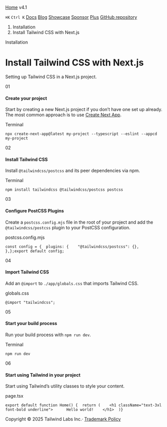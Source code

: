 [Home](https://tailwindcss.com/) v4.1

`⌘K`  `Ctrl K` [Docs](https://tailwindcss.com/docs) [Blog](https://tailwindcss.com/blog) [Showcase](https://tailwindcss.com/showcase) [Sponsor](https://tailwindcss.com/sponsor) [Plus](https://tailwindcss.com/plus?ref=top) [GitHub repository](https://github.com/tailwindlabs/tailwindcss)

1. Installation
2. Install Tailwind CSS with Next.js

Installation

# Install Tailwind CSS with Next.js

Setting up Tailwind CSS in a Next.js project.

01

#### Create your project

Start by creating a new Next.js project if you don’t have one set up already. The most common approach is to use [Create Next App](https://nextjs.org/docs/api-reference/create-next-app).

Terminal

```
npx create-next-app@latest my-project --typescript --eslint --appcd my-project
```

02

#### Install Tailwind CSS

Install `@tailwindcss/postcss` and its peer dependencies via npm.

Terminal

```
npm install tailwindcss @tailwindcss/postcss postcss
```

03

#### Configure PostCSS Plugins

Create a `postcss.config.mjs` file in the root of your project and add the `@tailwindcss/postcss` plugin to your PostCSS configuration.

postcss.config.mjs

```
const config = {  plugins: {    "@tailwindcss/postcss": {},  },};export default config;
```

04

#### Import Tailwind CSS

Add an `@import` to `./app/globals.css` that imports Tailwind CSS.

globals.css

```
@import "tailwindcss";
```

05

#### Start your build process

Run your build process with `npm run dev`.

Terminal

```
npm run dev
```

06

#### Start using Tailwind in your project

Start using Tailwind’s utility classes to style your content.

page.tsx

```
export default function Home() {  return (    <h1 className="text-3xl font-bold underline">      Hello world!    </h1>  )}
```

Copyright © 2025 Tailwind Labs Inc.· [Trademark Policy](https://tailwindcss.com/brand)